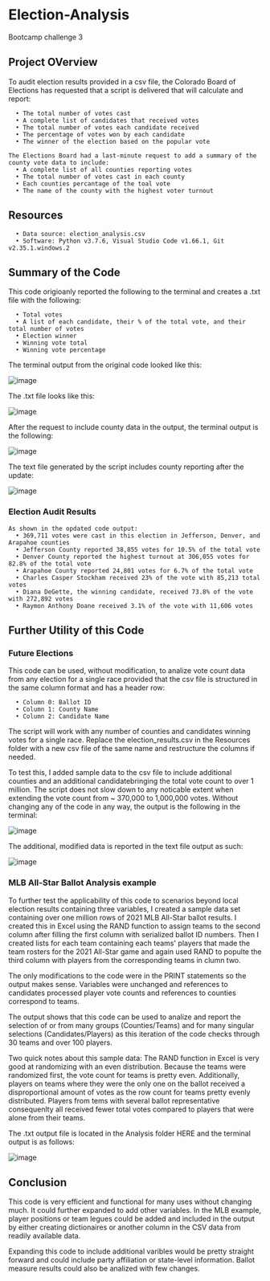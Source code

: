 # Election-Analysis
Bootcamp challenge 3

## Project OVerview
To audit election results provided in a csv file, the Colorado Board of Elections has requested that a script is delivered that will calculate and report:
```
  • The total number of votes cast
  • A complete list of candidates that received votes
  • The total number of votes each candidate received
  • The percentage of votes won by each candidate
  • The winner of the election based on the popular vote
  
The Elections Board had a last-minute request to add a summary of the county vote data to include:
  • A complete list of all counties reporting votes
  • The total number of votes cast in each county
  • Each counties percantage of the toal vote
  • The name of the county with the highest voter turnout

```

  ## Resources
```
  • Data source: election_analysis.csv
  • Software: Python v3.7.6, Visual Studio Code v1.66.1, Git v2.35.1.windows.2
```

## Summary of the Code
This code origioanly reported the following to the terminal and creates a .txt file with the following:
```
  • Total votes
  • A list of each candidate, their % of the total vote, and their total number of votes
  • Election winner
  • Winning vote total 
  • Winning vote percentage
```  
The terminal output from the original code looked like this:

![image](https://github.com/Bryan-Corn/Election-Analysis/blob/main/Resources/election_analysis_output_terminal.png)
  
The .txt file looks like this:

![image](https://github.com/Bryan-Corn/Election-Analysis/blob/main/Resources/election_analysis_output_txt.png)
  
After the request to include county data in the output, the terminal output is the following:

![image](https://github.com/Bryan-Corn/Election-Analysis/blob/main/Resources/election_analysis_output_terminal2.png)

The text file generated by the script includes county reporting after the update:

![image](https://github.com/Bryan-Corn/Election-Analysis/blob/main/Resources/election_analysis_output_txt2.png)

### Election Audit Results

```
As shown in the opdated code output:
  • 369,711 votes were cast in this election in Jefferson, Denver, and Arapahoe counties
  • Jefferson County reported 38,855 votes for 10.5% of the total vote
  • Denver County reported the highest turnout at 306,055 votes for 82.8% of the total vote 
  • Arapahoe County reported 24,801 votes for 6.7% of the total vote
  • Charles Casper Stockham received 23% of the vote with 85,213 total votes
  • Diana DeGette, the winning candidate, received 73.8% of the vote with 272,892 votes
  • Raymon Anthony Doane received 3.1% of the vote with 11,606 votes  
```

## Further Utility of this Code

### Future Elections

This code can be used, without modification, to analize vote count data from any election for a single race provided that the csv file is structured in the same column format and has a header row:
```
  • Column 0: Ballot ID
  • Column 1: County Name
  • Column 2: Candidate Name
```
 
The script will work with any number of counties and candidates winning votes for a single race. Replace the election_results.csv in the Resources folder with a new csv file of the same name and restructure the columns if needed.

To test this, I added sample data to the csv file to include additional counties and an additional candidatebringing the total vote count to over 1 million. The script does not slow down to any noticable extent when extending the vote count from ~ 370,000 to 1,000,000 votes. Without changing any of the code in any way, the output is the following in the terminal:

![image](https://github.com/Bryan-Corn/Election-Analysis/blob/main/Resources/election_analysis_output_terminal3.png)


The additional, modified data is reported in the text file output as such:

![image](https://github.com/Bryan-Corn/Election-Analysis/blob/main/Resources/election_analysis_output_txt3.png)

### MLB All-Star Ballot Analysis example

To further test the applicability of this code to scenarios beyond local election results containing three variables, I created a sample data set containing over one million rows of 2021 MLB All-Star ballot results. I created this in Excel using the RAND function to assign teams to the second column after filling the first column with serialized ballot ID numbers. Then I created lists for each team containing each teams' players that made the team rosters for the 2021 All-Star game and again used RAND to populte the third column with players from the corresponding teams in clumn two.

The only modifications to the code were in the PRINT statements so the output makes sense. Variables were unchanged and references to candidates processed player vote counts and references to counties correspond to teams.

The output shows that this code can be used to analize and report the selection of or from many groups (Counties/Teams) and for many singular selections (Candidates/Players) as this iteration of the code checks through 30 teams and over 100 players.

Two quick notes about this sample data: The RAND function in Excel is very good at randomizing with an even distribution. Because the teams were randomized first, the vote count for teams is pretty even. Additionally, players on teams where they were the only one on the ballot received a disproportional amount of votes as the row count for teams pretty evenly distributed. Players from tems with several ballot representative consequenlty all received fewer total votes compared to players that were alone from their teams.

The .txt output file is located in the Analysis folder HERE and the terminal output is as follows:

![image](https://github.com/Bryan-Corn/Election-Analysis/blob/main/Resources/MLB_analysis_output_terminal1.png)

## Conclusion

This code is very efficient and functional for many uses without changing much. It could further expanded to add other variables. In the MLB example, player positions or team legues could be added and included in the output by either creating dictionaires or another column in the CSV data from readily available data.

Expanding this code to include additional varibles would be pretty straight forward and could include party affiliation or state-level information. Ballot measure results could also be analized with few changes.
